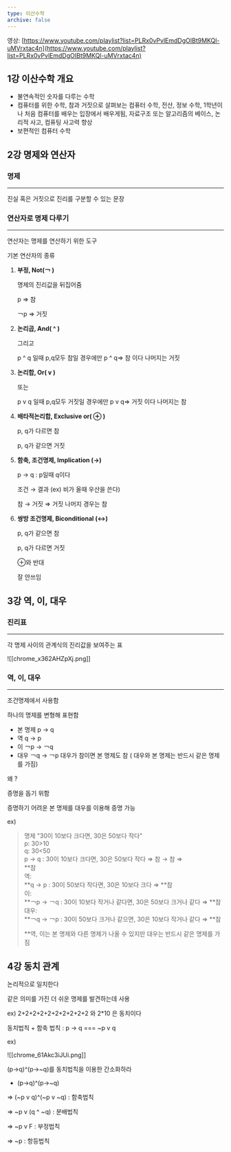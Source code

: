```yaml
---
type: 이산수학
archive: false
---
```

영상: [https://www.youtube.com/playlist?list=PLRx0vPvlEmdDgOIBt9MKQl-uMVrxtac4n](https://www.youtube.com/playlist?list=PLRx0vPvlEmdDgOIBt9MKQl-uMVrxtac4n)

## 1강 이산수학 개요

- 불연속적인 숫자를 다루는 수학
- 컴퓨터를 위한 수학, 참과 거짓으로 살펴보는 컴퓨터 수학, 전산, 정보 수학, 1학년이나 처음 컴퓨터를 배우는 입장에서 배우게됨, 자료구조 또는 알고리즘의 베이스, 논리적 사고, 컴퓨팅 사고력 향상
- 보편적인 컴퓨터 수학

## 2강 명제와 연산자

### 명제

---

진실 혹은 거짓으로 진리를 구분할 수 있는 문장

### 연산자로 명제 다루기

---

연산자는 명제를 연산하기 위한 도구

기본 연산자의 종류

1. **부정, Not(￢ )**
    
    명제의 진리값을 뒤집어줌
    
    p ⇒ 참
    
    ￢p ⇒ 거짓
    
2. **논리곱, And( ^ )**
    
    그리고
    
    p ^ q 일때 p,q모두 참일 경우에만 p ^ q⇒ 참 이다 나머지는 거짓
    
3. **논리합, Or( v )**
    
    또는
    
    p v q 일때 p,q모두 거짓일 경우에만 p v q⇒ 거짓 이다 나머지는 참
    
4. **배타적논리합, Exclusive or( ⊕ )**
    
    p, q가 다르면 참
    
    p, q가 같으면 거짓
    
5. **함축, 조건명제, Implication (→)**
    
    p → q : p일때 q이다
    
    조건 → 결과 (ex) 비가 올때 우산을 쓴다)
    
    참 → 거짓 ⇒ 거짓 나머지 경우는 참
    
6. **쌍방 조건명제, Biconditional (↔)**
    
    p, q가 같으면 참
    
    p, q가 다르면 거짓
    
    ⊕와 반대
    
    잘 안쓰임
    

## 3강 역, 이, 대우

### **진리표**

---

각 명제 사이의 관계식의 진리값을 보여주는 표

![[chrome_x362AHZpXj.png]]

### **역, 이, 대우**

---

조건명제에서 사용함

하나의 명제를 변형해 표현함

- 본 명제 p → q
- 역 q → p
- 이 ￢p → ￢q
- 대우 ￢q → ￢p 대우가 참이면 본 명제도 참 ( 대우와 본 명제는 반드시 같은 명제를 가짐)

왜 ?

증명을 돕기 위함

증명하기 어려운 본 명제를 대우를 이용해 증명 가능

ex)

> 명제 "30이 10보다 크다면, 30은 50보다 작다"  
> p: 30>10  
> q: 30<50  
> p → q : 30이 10보다 크다면, 30은 50보다 작다 ⇒ 참 → 참 ⇒  
> **참  
> 역:  
> **q → p : 30이 50보다 작다면, 30은 10보다 크다 ⇒ **참  
> 이:  
> **￢p → ￢q : 30이 10보다 작거나 같다면, 30은 50보다 크거나 같다 ⇒ **참  
> 대우:  
> **￢q → ￢p : 30이 50보다 크거나 같으면, 30은 10보다 작거나 같다 ⇒ **참  
>   
> **역, 이는 본 명제와 다른 명제가 나올 수 있지만 대우는 반드시 같은 명제를 가짐

## 4강 동치 관계

논리적으로 일치한다

같은 의미를 가진 더 쉬운 명제를 발견하는데 사용

ex) 2+2+2+2+2+2+2+2+2+2 와 2*10 은 동치이다

동치법칙 + 함축 법칙 : p → q === ~p v q

ex)

![[chrome_61Akc3iJUi.png]]

(p→q)^(p→~q)를 동치법칙을 이용한 간소화하라

- (p→q)^(p→~q)

⇒ (~p v q)^(~p v ~q) : 함축법칙

⇒ ~p v (q ^ ~q) : 분배법칙

⇒ ~p v F : 부정법칙

⇒ ~p : 항등법칙